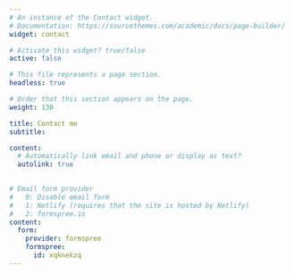 ```yaml
---
# An instance of the Contact widget.
# Documentation: https://sourcethemes.com/academic/docs/page-builder/
widget: contact

# Activate this widget? true/false
active: false

# This file represents a page section.
headless: true

# Order that this section appears on the page.
weight: 130

title: Contact me
subtitle:

content:
  # Automatically link email and phone or display as text?
  autolink: true
  

# Email form provider
#   0: Disable email form
#   1: Netlify (requires that the site is hosted by Netlify)
#   2: formspree.io
content:
  form:
    provider: formspree
    formspree:
      id: xqknekzq
---
```

